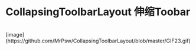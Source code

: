 # CollapsingToolbarLayout 伸缩Toobar
<br>
[image](https://github.com/MrPsw/CollapsingToolbarLayout/blob/master/GIF23.gif)
